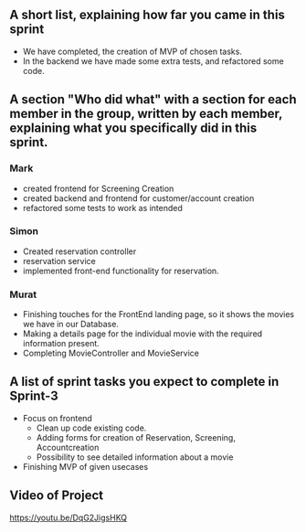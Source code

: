 ## A short list, explaining how far you came in this sprint
* We have completed, the creation of MVP of chosen tasks. 
* In the backend we have made some extra tests, and refactored some code.

## A section "Who did what" with a section for each member in the group, written by each member, explaining what you specifically did in this sprint.
### Mark
* created frontend for Screening Creation
* created backend and frontend for customer/account creation
* refactored some tests to work as intended

### Simon
* Created reservation controller
* reservation service
* implemented front-end functionality for reservation.

### Murat
* Finishing touches for the FrontEnd landing page, so it shows the movies we have in our Database.
* Making a details page for the individual movie with the required information present.
* Completing MovieController and MovieService

## A list of sprint tasks you expect to complete in Sprint-3
* Focus on frontend
  * Clean up code existing code.
  * Adding forms for creation of Reservation, Screening, Accountcreation
  * Possibility to see detailed information about a movie
* Finishing MVP of given usecases

## Video of Project
https://youtu.be/DqG2JigsHKQ

